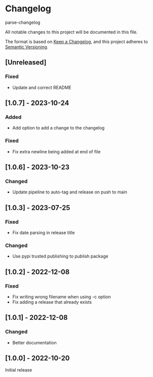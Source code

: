 # Changelog

parse-changelog

All notable changes to this project will be documented in this file.

The format is based on [Keep a Changelog](https://keepachangelog.com/en/1.0.0/),
and this project adheres to [Semantic Versioning](https://semver.org/spec/v2.0.0.html).

## [Unreleased]
### Fixed
* Update and correct README

## [1.0.7] - 2023-10-24
### Added
* Add option to add a change to the changelog
### Fixed
* Fix extra newline being added at end of file

## [1.0.6] - 2023-10-23
### Changed
* Update pipeline to auto-tag and release on push to main

## [1.0.3] - 2023-07-25
### Fixed
* Fix date parsing in release title
### Changed
* Use pypi trusted publishing to publish package

## [1.0.2] - 2022-12-08
### Fixed
* Fix writing wrong filename when using -c option
* Fix adding a release that already exists

## [1.0.1] - 2022-12-08
### Changed
* Better documentation

## [1.0.0] - 2022-10-20
Initial release
